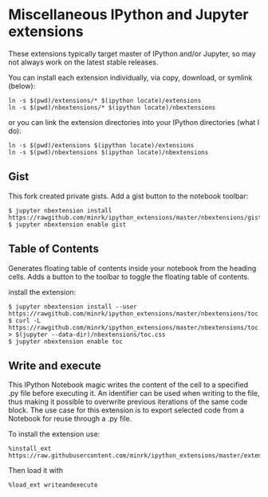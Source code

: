 # Miscellaneous IPython and Jupyter extensions

These extensions typically target master of IPython and/or Jupyter,
so may not always work on the latest stable releases.

You can install each extension individually, via copy, download, or symlink (below):

    ln -s $(pwd)/extensions/* $(ipython locate)/extensions
    ln -s $(pwd)/nbextensions/* $(ipython locate)/nbextensions

or you can link the extension directories into your IPython directories (what I do):

    ln -s $(pwd)/extensions $(ipython locate)/extensions
    ln -s $(pwd)/nbextensions $(ipython locate)/nbextensions

## Gist
This fork created private gists.
Add a gist button to the notebook toolbar:

    $ jupyter nbextension install https://rawgithub.com/minrk/ipython_extensions/master/nbextensions/gist.js
    $ jupyter nbextension enable gist



## Table of Contents 

Generates floating table of contents inside your notebook from the heading cells.
Adds a button to the toolbar to toggle the floating table of contents.

install the extension:

    $ jupyter nbextension install --user https://rawgithub.com/minrk/ipython_extensions/master/nbextensions/toc.js
    $ curl -L https://rawgithub.com/minrk/ipython_extensions/master/nbextensions/toc.css > $(jupyter --data-dir)/nbextensions/toc.css
    $ jupyter nbextension enable toc


## Write and execute

This IPython Notebook magic writes the content of the cell to a specified .py file before executing it.
An identifier can be used when writing to the file, thus making it possible to overwrite previous iterations of the same code block. 
The use case for this extension is to export selected code from a Notebook for reuse through a .py file.

To install the extension use:

    %install_ext https://raw.githubusercontent.com/minrk/ipython_extensions/master/extensions/writeandexecute.py
Then load it with 

    %load_ext writeandexecute
